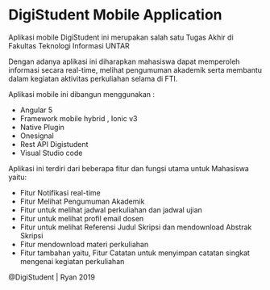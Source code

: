# DigiStudent Mobile Application

Aplikasi mobile DigiStudent ini merupakan salah satu Tugas Akhir di Fakultas Teknologi Informasi UNTAR

Dengan adanya aplikasi ini diharapkan mahasiswa dapat memperoleh informasi secara real-time, melihat pengumuman akademik serta membantu dalam kegiatan aktivitas perkuliahan selama di FTI.

Aplikasi mobile ini dibangun menggunakan :
- Angular 5
- Framework mobile hybrid , Ionic v3
- Native Plugin
- Onesignal
- Rest API Digistudent 
- Visual Studio code

Aplikasi ini terdiri dari beberapa fitur dan fungsi utama untuk Mahasiswa yaitu: 
- Fitur Notifikasi real-time 
- Fitur Melihat Pengumuman Akademik
- Fitur untuk melihat jadwal perkuliahan dan jadwal ujian
- Fitur untuk melihat profil email dosen
- Fitur untuk melihat Referensi Judul Skripsi dan mendownload Abstrak Skripsi
- Fitur mendownload materi perkuliahan
- Fitur tambahan yaitu, Fitur Catatan untuk menyimpan catatan singkat mengenai kegiatan perkuliahan


@DigiStudent | Ryan 2019
